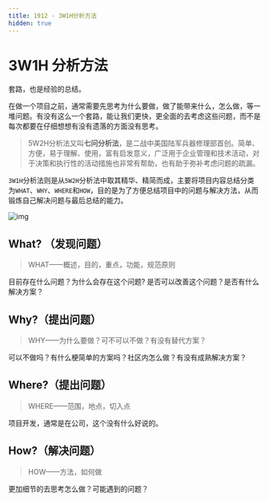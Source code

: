 ```yaml
---
title: 1912 - 3W1H分析方法
hidden: true
---
```




# 3W1H 分析方法

套路，也是经验的总结。

在做一个项目之前，通常需要先思考为什么要做，做了能带来什么，怎么做，等一堆问题。有没有这么一个套路，能让我们更快，更全面的去考虑这些问题，而不是每次都要在仔细想想有没有遗落的方面没有思考。



> 5W2H分析法又叫**七问分析法**，是二战中美国陆军兵器修理部首创。简单、方便，易于理解、使用，富有启发意义，广泛用于企业管理和技术活动，对于决策和执行性的活动措施也非常有帮助，也有助于弥补考虑问题的疏漏。

`3W1H`分析法则是从`5W2H`分析法中取其精华、精简而成，主要将项目内容总结分类为`WHAT`、`WHY`、`WHERE`和`HOW`，目的是为了方便总结项目中的问题与解决方法，从而锻炼自己解决问题与最后总结的能力。



![img](https://tva1.sinaimg.cn/large/006tNbRwgy1gacxf8g2pmj30dy07w3yz.jpg)



## What? （发现问题）

> WHAT——概述，目的，重点，功能，规范原则

目前存在什么问题？为什么会存在这个问题? 是否可以改善这个问题？是否有什么解决方案？



## Why?（提出问题）

> WHY——为什么要做？可不可以不做？有没有替代方案？

可以不做吗？有什么梗简单的方案吗？社区内怎么做？有没有成熟解决方案？



## Where?（提出问题）

> WHERE——范围，地点，切入点

项目开发，通常是在公司，这个没有什么好说的。



## How?（解决问题）

> HOW——方法，如何做

更加细节的去思考怎么做？可能遇到的问题？